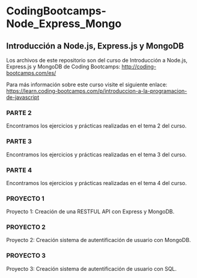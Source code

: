 # CodingBootcamps-Node_Express_Mongo
 ## Introducción a Node.js, Express.js y MongoDB

 Los archivos de este repositorio son del curso de Introducción a Node.js, Express.js y MongoDB de Coding Bootcamps: http://coding-bootcamps.com/es/ 

 Para más información sobre este curso visite el siguiente enlace: https://learn.coding-bootcamps.com/p/introduccion-a-la-programacion-de-javascript 

 ### PARTE 2
 Encontramos los ejercicios y prácticas realizadas en el tema 2 del curso.
 
 ### PARTE 3
 Encontramos los ejercicios y prácticas realizadas en el tema 3 del curso.

 ### PARTE 4
 Encontramos los ejercicios y prácticas realizadas en el tema 4 del curso.

 ### PROYECTO 1
 Proyecto 1: Creación de una RESTFUL API con Express y MongoDB.

 ### PROYECTO 2
 Proyecto 2: Creación sistema de autentificación de usuario con MongoDB.

 ### PROYECTO 3
 Proyecto 3: Creación sistema de autentificación de usuario con SQL.
